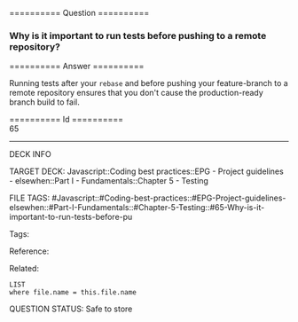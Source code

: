 ========== Question ==========  

### Why is it important to run tests before pushing to a remote repository?  

========== Answer ==========  

Running tests after your `rebase` and before pushing your feature-branch to a remote repository ensures that you don't cause the production-ready branch build to fail.

========== Id ==========  
65

---

DECK INFO

TARGET DECK: Javascript::Coding best practices::EPG - Project guidelines - elsewhen::Part I - Fundamentals::Chapter 5 - Testing

FILE TAGS: #Javascript::#Coding-best-practices::#EPG-Project-guidelines-elsewhen::#Part-I-Fundamentals::#Chapter-5-Testing::#65-Why-is-it-important-to-run-tests-before-pu

Tags:

Reference:

Related:

```dataview
LIST
where file.name = this.file.name
````
QUESTION STATUS: Safe to store

